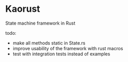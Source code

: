 # Kaorust
State machine framework in Rust

todo:
- make all methods static in State.rs
- improve usability of the framework with rust macros
- test with integration tests instead of examples
